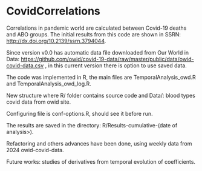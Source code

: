 # CovidCorrelations

Correlations in pandemic world are calculated between Covid-19 deaths and ABO groups. The initial results from this code are shown in SSRN: <http://dx.doi.org/10.2139/ssrn.3794044>.

Since version v0.0 has automatic data file downloaded from  Our World in Data: <https://github.com/owid/covid-19-data/raw/master/public/data/owid-covid-data.csv> , in this current version there is option to use saved data.

The code was implemented in R, the main files are TemporalAnalysis_owd.R and TemporalAnalysis_owd_log.R.

New structure where R/ folder contains source code and Data/: blood types covid data from owid site.

Configuring file is conf-options.R, should see it before run.

The results are saved in the directory: R/Results-cumulative-(date of analysis>).

Refactoring and others advances have been done, using weekly data from 2024 owid-covid-data.

Future works: studies of derivatives from temporal evolution of coefficients.
